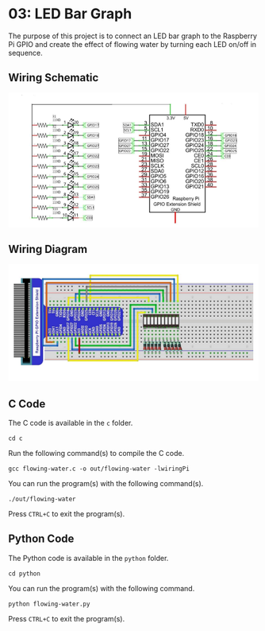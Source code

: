 # 03: LED Bar Graph
The purpose of this project is to connect an LED bar graph to the Raspberry Pi GPIO and create the effect of flowing water by turning each LED on/off in sequence.

## Wiring Schematic
![Wiring Schematic](assets/schematic.png)

## Wiring Diagram
![Wiring Diagram](assets/diagram.png)

## C Code
The C code is available in the `c` folder.
```
cd c
```
Run the following command(s) to compile the C code.
```
gcc flowing-water.c -o out/flowing-water -lwiringPi
```
You can run the program(s) with the following command(s).
```
./out/flowing-water
```
Press `CTRL+C` to exit the program(s).

## Python Code
The Python code is available in the `python` folder.
```
cd python
```
You can run the program(s) with the following command.
```
python flowing-water.py
```
Press `CTRL+C` to exit the program(s).